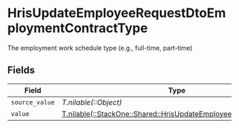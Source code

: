 # HrisUpdateEmployeeRequestDtoEmploymentContractType

The employment work schedule type (e.g., full-time, part-time)


## Fields

| Field                                                                                                                        | Type                                                                                                                         | Required                                                                                                                     | Description                                                                                                                  |
| ---------------------------------------------------------------------------------------------------------------------------- | ---------------------------------------------------------------------------------------------------------------------------- | ---------------------------------------------------------------------------------------------------------------------------- | ---------------------------------------------------------------------------------------------------------------------------- |
| `source_value`                                                                                                               | *T.nilable(::Object)*                                                                                                        | :heavy_minus_sign:                                                                                                           | N/A                                                                                                                          |
| `value`                                                                                                                      | [T.nilable(::StackOne::Shared::HrisUpdateEmployeeRequestDtoValue)](../../models/shared/hrisupdateemployeerequestdtovalue.md) | :heavy_minus_sign:                                                                                                           | N/A                                                                                                                          |